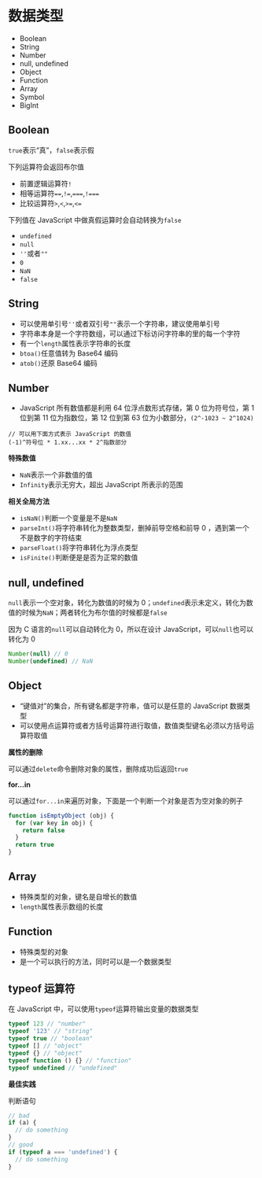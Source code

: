 # 数据类型

* Boolean
* String
* Number
* null, undefined
* Object
* Function
* Array
* Symbol
* BigInt

## Boolean

`true`表示“真”，`false`表示假

下列运算符会返回布尔值

* 前置逻辑运算符`!`
* 相等运算符`==`,`!=`,`===`,`!===`
* 比较运算符`>`,`<`,`>=`,`<=`

下列值在 JavaScript 中做真假运算时会自动转换为`false`

* `undefined`
* `null`
* `''`或者`""`
* `0`
* `NaN`
* `false`

## String

* 可以使用单引号`''`或者双引号`""`表示一个字符串，建议使用单引号
* 字符串本身是一个字符数组，可以通过下标访问字符串的里的每一个字符
* 有一个`length`属性表示字符串的长度
* `btoa()`任意值转为 Base64 编码
* `atob()`还原 Base64 编码

## Number

* JavaScript 所有数值都是利用 64 位浮点数形式存储，第 0 位为符号位，第 1 位到第 11 位为指数位，第 12 位到第 63 位为小数部分，`(2^-1023 ~ 2^1024)`

```
// 可以用下面方式表示 JavaScript 的数值
(-1)^符号位 * 1.xx...xx * 2^指数部分
```

**特殊数值**

* `NaN`表示一个非数值的值
* `Infinity`表示无穷大，超出 JavaScript 所表示的范围

**相关全局方法**

* `isNaN()`判断一个变量是不是`NaN`
* `parseInt()`将字符串转化为整数类型，删掉前导空格和前导 0 ，遇到第一个不是数字的字符结束
* `parseFloat()`将字符串转化为浮点类型
* `isFinite()`判断便是是否为正常的数值

## null, undefined

`null`表示一个空对象，转化为数值的时候为 0；`undefined`表示未定义，转化为数值的时候为`NaN`；两者转化为布尔值的时候都是`false`

因为 C 语言的`null`可以自动转化为 0，所以在设计 JavaScript，可以`null`也可以转化为 0

```javascript
Number(null) // 0
Number(undefined) // NaN
```

## Object

* “键值对”的集合，所有键名都是字符串，值可以是任意的 JavaScript 数据类型
* 可以使用点运算符或者方括号运算符进行取值，数值类型键名必须以方括号运算符取值

**属性的删除**

可以通过`delete`命令删除对象的属性，删除成功后返回`true`

**for...in**

可以通过`for...in`来遍历对象，下面是一个判断一个对象是否为空对象的例子

```javascript
function isEmptyObject (obj) {
  for (var key in obj) {
    return false
  }
  return true
}
```

## Array

* 特殊类型的对象，键名是自增长的数值
* `length`属性表示数组的长度

## Function

* 特殊类型的对象
* 是一个可以执行的方法，同时可以是一个数据类型

## typeof 运算符

在 JavaScript 中，可以使用`typeof`运算符输出变量的数据类型

```javascript
typeof 123 // "number"
typeof '123' // "string"
typeof true // "boolean"
typeof [] // "object"
typeof {} // "object"
typeof function () {} // "function"
typeof undefined // "undefined"
```

**最佳实践**

判断语句

```javascript
// bad
if (a) {
  // do something
}
// good
if (typeof a === 'undefined') {
  // do something
}
```